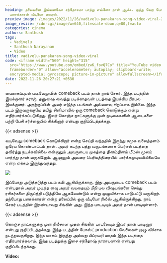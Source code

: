 ```yaml
---
heading: தலைவனை இவ்வளவோ சந்தோசமா பாத்து எவ்ளோ நாள் ஆச்சு. குத்து வேற போடறாரு.
  பணக்காரன் வீடியோ வைரல்.
preview_image: /images/2022/11/26/vadivelu-panakaran-song-video-viral-2-.jpg
image_resize: /cdn-cgi/image/w=640,fit=scale-down,q=80,f=auto
categories: cinema
authors: Santhosh
tags:
  - Vadivelu
  - Santhosh Narayanan
  - Video
title: vadivelu-panakaran-song-video-viral
code: <iframe width="560" height="315"
  src="https://www.youtube.com/embed/zwK_fovQ7Co" title="YouTube video player"
  frameborder="0" allow="accelerometer; autoplay; clipboard-write;
  encrypted-media; gyroscope; picture-in-picture" allowfullscreen></iframe>
date: 2022-11-26 20:27:21 +0530
---
```



வைகைப்புயல் வடிவேலுவின் comeback படம் தான் நாய் சேகர். இந்த படத்தின் இயக்குனர் சுராஜ். தனுஷை வைத்து படிக்காதவன் படத்தை இயக்கிய பிரபல இயக்குனர். அதற்குப்பின் அவர் எடுத்த படங்கள் அவ்வளவு சிறப்பாக இல்லை. இந்த படம் இருவருக்குமே தமிழ் சினிமாவில் ஒரு comeback கொடுக்கும் என்று எதிர்பார்க்கப்படுகிறது. இவர் கொஞ்ச நாட்களுக்கு முன் நடிகைகளின் ஆடைகளை பற்றி பேசி சர்ச்ஜையில் சிக்கினார் என்பது குறிப்பிடத்தக்கது.

{{< adsense >}}

வடிவேலு comeback கொடுக்கிறார் என்ற செய்தி வந்ததில் இருந்து சமூக வலைத்தளம் ஒரேய கொண்டாட்டம் தான். அவர் கடந்த பத்து வருடங்களாக மெர்சல் படத்தை தவிர்த்து நடிக்கவில்லை என்றாலும் அவருடைய முகத்தை தினம்தினம் மீம்ஸ் மூலம் பார்த்து தான் வருகிறோம். ஆனாலும் அவரை பெரியத்திரையில் பார்க்கமுடியவில்லையே என்ற ஏக்கம் இருந்துவந்தது.

![](/images/2022/11/26/vadivelu-panakaran-song-video-viral-1-.jpg)

இப்போது அடுத்தடுத்து படம் கமி ஆகியிருக்காரு. இது அவருடைய comeback படம் என்பதால் அவர் முடிந்த ளவு அவர் வயதையும் மீறி பல விஷயங்களை செய்து ரசிகர்களை திருப்த்தி படுத்தியே ஆகவேண்டும் என்று முழுவீச்சாக பாடுபட்டு வருகிறார். தற்போது பணக்காரன் என்ற தலைப்பில் ஒரு வீடியோ ரிலீஸ் ஆகியிருக்கிறது. நாய் சேகர் படத்தின் இரண்டாவது சிங்கிள் அது. இந்த பாடடியும் அவர் தான் பாடியுள்ளார்.

{{< adsense >}}

கொஞ்ச நாட்களுக்கு முன் ரிலீசான முதல் சிங்கிள் பாடலையும் இவர் தான் பாடினார் என்பது குறிப்பிடத்தக்கது. இந்த படத்தின் போஸ்ட் production வேலைகள் முழு வீச்சாக நடந்துவருகிறது. இந்த மாதம் இருந்து அல்லது பிப்ரவரி மாதம் இந்த படத்தை எதிர்பார்க்கலாம். இந்த படத்துக்கு இசை சந்தோஷ் நாராயணன் என்பது குறிப்பிடத்தக்கது.  

**V﻿ideo:**